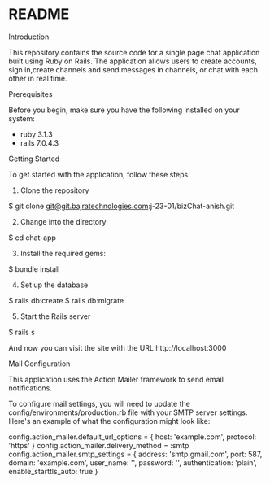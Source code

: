 # README

Introduction

This repository contains the source code for a single page chat application built using Ruby on Rails. The application allows users to create accounts, sign in,create channels and send messages in channels, or chat with each other in real time.

Prerequisites

Before you begin, make sure you have the following installed on your system:
* ruby 3.1.3
* rails 7.0.4.3

Getting Started

To get started with the application, follow these steps:

1. Clone the repository

$ git clone git@git.bajratechnologies.com:j-23-01/bizChat-anish.git

2. Change into the directory

$ cd chat-app

3. Install the required gems:

$ bundle install

4. Set up the database

$ rails db:create
$ rails db:migrate

5. Start the Rails server

$ rails s

And now you can visit the site with the URL http://localhost:3000



Mail Configuration

This application uses the Action Mailer framework to send email notifications.

To configure mail settings, you will need to update the config/environments/production.rb file with your SMTP server settings. Here's an example of what the configuration might look like:

config.action_mailer.default_url_options = { host: 'example.com', protocol: 'https' }
config.action_mailer.delivery_method = :smtp
config.action_mailer.smtp_settings = {
  address:              'smtp.gmail.com',
  port:                 587,
  domain:               'example.com',
  user_name:            '<your-gmail-username>',
  password:             '<your-gmail-password>',
  authentication:       'plain',
  enable_starttls_auto: true
}

